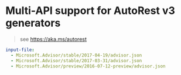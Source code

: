 # Multi-API support for AutoRest v3 generators

> see https://aka.ms/autorest

``` yaml $(enable-multi-api)
input-file:
  - Microsoft.Advisor/stable/2017-04-19/advisor.json
  - Microsoft.Advisor/stable/2017-03-31/advisor.json
  - Microsoft.Advisor/preview/2016-07-12-preview/advisor.json
```
